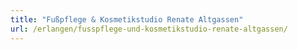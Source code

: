 ```yaml
---
title: "Fußpflege & Kosmetikstudio Renate Altgassen"
url: /erlangen/fusspflege-und-kosmetikstudio-renate-altgassen/
---
```

